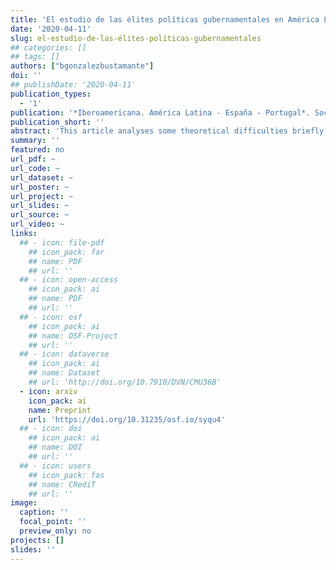 ```yaml
---
title: 'El estudio de las élites políticas gubernamentales en América Latina: Panorama, agendas de investigación y desafíos metodológicos'
date: '2020-04-11'
slug: el-estudio-de-las-élites-políticas-gubernamentales
## categories: []
## tags: []
authors: ["bgonzalezbustamante"]
doi: ''
## publishDate: '2020-04-11'
publication_types:
  - '1'
publication: '*Iberoamericana. América Latina - España - Portugal*. SocArXiv DOI: 10.31235/osf.io/syqu4'
publication_short: ''
abstract: 'This article analyses some theoretical difficulties briefly and offers a study object overview and the recent lines of research in the framework of the study of governmental political elites in Latin American. Subsequently, some methodological challenges and brief conclusions are presented.'
summary: ''
featured: no
url_pdf: ~
url_code: ~
url_dataset: ~
url_poster: ~
url_project: ~
url_slides: ~
url_source: ~
url_video: ~
links:
  ## - icon: file-pdf
    ## icon_pack: far
    ## name: PDF
    ## url: ''
  ## - icon: open-access 
    ## icon_pack: ai
    ## name: PDF
    ## url: ''
  ## - icon: osf
    ## icon_pack: ai
    ## name: OSF-Project
    ## url: ''
  ## - icon: dataverse
    ## icon_pack: ai
    ## name: Dataset
    ## url: 'http://doi.org/10.7910/DVN/CMU36B'
  - icon: arxiv
    icon_pack: ai
    name: Preprint
    url: 'https://doi.org/10.31235/osf.io/syqu4'
  ## - icon: doi
    ## icon_pack: ai
    ## name: DOI
    ## url: ''
  ## - icon: users
    ## icon_pack: fas
    ## name: CRediT
    ## url: ''
image:
  caption: ''
  focal_point: ''
  preview_only: no
projects: []
slides: ''
---
```

